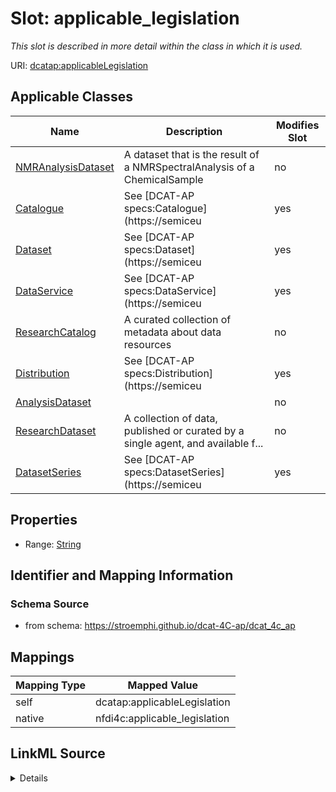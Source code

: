 

# Slot: applicable_legislation


_This slot is described in more detail within the class in which it is used._





URI: [dcatap:applicableLegislation](http://data.europa.eu/r5r/applicableLegislation)



<!-- no inheritance hierarchy -->





## Applicable Classes

| Name | Description | Modifies Slot |
| --- | --- | --- |
| [NMRAnalysisDataset](NMRAnalysisDataset.md) | A dataset that is the result of a NMRSpectralAnalysis of a ChemicalSample |  no  |
| [Catalogue](Catalogue.md) | See [DCAT-AP specs:Catalogue](https://semiceu |  yes  |
| [Dataset](Dataset.md) | See [DCAT-AP specs:Dataset](https://semiceu |  yes  |
| [DataService](DataService.md) | See [DCAT-AP specs:DataService](https://semiceu |  yes  |
| [ResearchCatalog](ResearchCatalog.md) | A curated collection of metadata about data resources |  no  |
| [Distribution](Distribution.md) | See [DCAT-AP specs:Distribution](https://semiceu |  yes  |
| [AnalysisDataset](AnalysisDataset.md) |  |  no  |
| [ResearchDataset](ResearchDataset.md) | A collection of data, published or curated by a single agent, and available f... |  no  |
| [DatasetSeries](DatasetSeries.md) | See [DCAT-AP specs:DatasetSeries](https://semiceu |  yes  |







## Properties

* Range: [String](String.md)





## Identifier and Mapping Information







### Schema Source


* from schema: https://stroemphi.github.io/dcat-4C-ap/dcat_4c_ap




## Mappings

| Mapping Type | Mapped Value |
| ---  | ---  |
| self | dcatap:applicableLegislation |
| native | nfdi4c:applicable_legislation |




## LinkML Source

<details>
```yaml
name: applicable_legislation
description: This slot is described in more detail within the class in which it is
  used.
from_schema: https://stroemphi.github.io/dcat-4C-ap/dcat_4c_ap
rank: 1000
slot_uri: dcatap:applicableLegislation
alias: applicable_legislation
domain_of:
- Catalogue
- DataService
- Dataset
- DatasetSeries
- Distribution
range: string

```
</details>